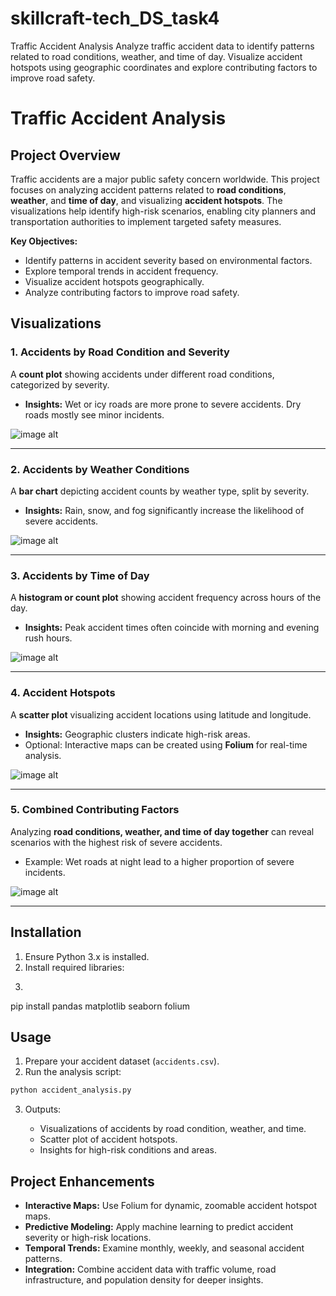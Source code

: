 # skillcraft-tech_DS_task4
Traffic Accident Analysis  Analyze traffic accident data to identify patterns related to road conditions, weather, and time of day. Visualize accident hotspots using geographic coordinates and explore contributing factors to improve road safety.

# **Traffic Accident Analysis**

## **Project Overview**

Traffic accidents are a major public safety concern worldwide. This project focuses on analyzing accident patterns related to **road conditions**, **weather**, and **time of day**, and visualizing **accident hotspots**. The visualizations help identify high-risk scenarios, enabling city planners and transportation authorities to implement targeted safety measures.

**Key Objectives:**

* Identify patterns in accident severity based on environmental factors.
* Explore temporal trends in accident frequency.
* Visualize accident hotspots geographically.
* Analyze contributing factors to improve road safety.

## **Visualizations**

### **1. Accidents by Road Condition and Severity**

A **count plot** showing accidents under different road conditions, categorized by severity.

* **Insights:** Wet or icy roads are more prone to severe accidents. Dry roads mostly see minor incidents.

![image alt]()

---

### **2. Accidents by Weather Conditions**

A **bar chart** depicting accident counts by weather type, split by severity.

* **Insights:** Rain, snow, and fog significantly increase the likelihood of severe accidents.

![image alt]()

---

### **3. Accidents by Time of Day**

A **histogram or count plot** showing accident frequency across hours of the day.

* **Insights:** Peak accident times often coincide with morning and evening rush hours.

![image alt]()

---

### **4. Accident Hotspots**

A **scatter plot** visualizing accident locations using latitude and longitude.

* **Insights:** Geographic clusters indicate high-risk areas.
* Optional: Interactive maps can be created using **Folium** for real-time analysis.

![image alt]()

---

### **5. Combined Contributing Factors**

Analyzing **road conditions, weather, and time of day together** can reveal scenarios with the highest risk of severe accidents.

* Example: Wet roads at night lead to a higher proportion of severe incidents.

![image alt]()

---

## **Installation**

1. Ensure Python 3.x is installed.
2. Install required libraries:
3. ```bash
pip install pandas matplotlib seaborn folium

## **Usage**

1. Prepare your accident dataset (`accidents.csv`).
2. Run the analysis script:

```bash
python accident_analysis.py
```

3. Outputs:

   * Visualizations of accidents by road condition, weather, and time.
   * Scatter plot of accident hotspots.
   * Insights for high-risk conditions and areas.

## **Project Enhancements**

* **Interactive Maps:** Use Folium for dynamic, zoomable accident hotspot maps.
* **Predictive Modeling:** Apply machine learning to predict accident severity or high-risk locations.
* **Temporal Trends:** Examine monthly, weekly, and seasonal accident patterns.
* **Integration:** Combine accident data with traffic volume, road infrastructure, and population density for deeper insights.

